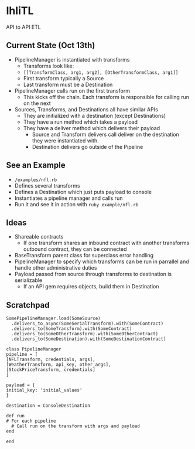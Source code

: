 # IhliTL

API to API ETL

## Current State (Oct 13th)

- PipelineManager is instantiated with transforms
  - Transforms look like:
  - `[[TransformClass, arg1, arg2], [OtherTransformClass, arg1]]`
  - First transform typically a Source
  - Last transform must be a Destination
- PipelineManager calls run on the first transform
  - This kicks off the chain. Each transform is responsible for calling run on the next
- Sources, Transforms, and Destinations all have similar APIs
  - They are initialized with a destination (except Destinations)
  - They have a run method which takes a payload
  - They have a deliver method which delivers their payload
    - Source and Transform delivers call deliver on the destination they were instantiated with.
    - Destination delivers go outside of the Pipeline

## See an Example

- `/examples/nfl.rb`
- Defines several transforms
- Defines a Destination which just puts payload to console
- Instantiates a pipeline manager and calls run
- Run it and see it in action with `ruby example/nfl.rb`

## Ideas

- Shareable contracts
  - If one transform shares an inbound contract with another transforms outbound contract, they can be connected
- BaseTransform parent class for superclass error handling
- PipelineManager to specify which transforms can be run in parrallel and handle other administrative duties
- Payload passed from source through transforms to destination is serializable
  - If an API gem requires objects, build them in Destination

## Scratchpad

```
SomePipelineManager.load(SomeSource)
  .delivers_to_async(SomeSerialTransform).with(SomeContract)
  .delivers_to(SomeTransform).with(SomeContract)
  .delivers_to(SomeOtherTransform).with(SomeOtherContract)
  .delivers_to(SomeDestination).with(SomeDestinationContract)
```

```
class PipelineManager
pipeline = [
[NFLTransform, credentials, args],
[WeatherTransform, api_key, other_args],
[StockPriceTransform, credentials]
]

payload = {
initial_key: 'initial_values'
}

destination = ConsoleDestination

def run
# For each pipeline
  # Call run on the transform with args and payload
end

end
```

